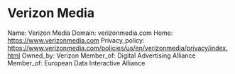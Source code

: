 
# Verizon Media

Name: Verizon Media
Domain: verizonmedia.com
Home: https://www.verizonmedia.com
Privacy_policy: https://www.verizonmedia.com/policies/us/en/verizonmedia/privacy/index.html
Owned_by: Verizon
Member_of: Digital Advertising Alliance
Member_of: European Data Interactive Alliance
